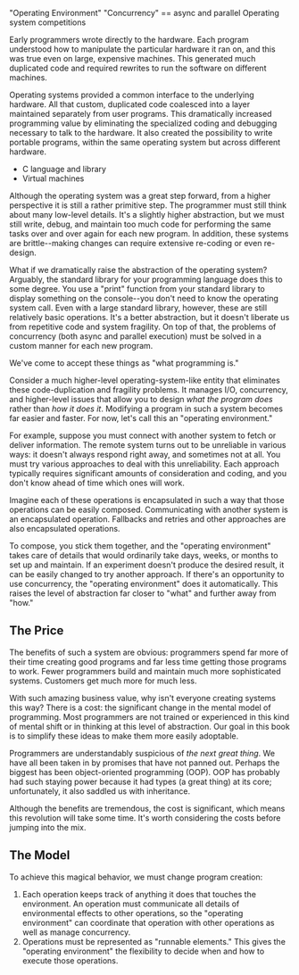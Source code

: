 "Operating Environment"
"Concurrency" == async and parallel
Operating system competitions

Early programmers wrote directly to the hardware. 
Each program understood how to manipulate the particular hardware it ran on, and this was true even on large, expensive machines.
This generated much duplicated code and required rewrites to run the software on different machines.

Operating systems provided a common interface to the underlying hardware.
All that custom, duplicated code coalesced into a layer maintained separately from user programs.
This dramatically increased programming value by eliminating the specialized coding and debugging necessary to talk to the hardware.
It also created the possibility to write portable programs, within the same operating system but across different hardware.

- C language and library
- Virtual machines

Although the operating system was a great step forward, from a higher perspective it is still a rather primitive step.
The programmer must still think about many low-level details.
It's a slightly higher abstraction, but we must still write, debug, and maintain too much code for performing the same tasks over and over again for each new program.
In addition, these systems are brittle--making changes can require extensive re-coding or even re-design.

What if we dramatically raise the abstraction of the operating system?
Arguably, the standard library for your programming language does this to some degree.
You use a "print" function from your standard library to display something on the console--you don't need to know the operating system call.
Even with a large standard library, however, these are still relatively basic operations.
It's a better abstraction, but it doesn't liberate us from repetitive code and system fragility.
On top of that, the problems of concurrency (both async and parallel execution) must be solved in a custom manner for each new program.

We've come to accept these things as "what programming is."

Consider a much higher-level operating-system-like entity that eliminates these code-duplication and fragility problems.
It manages I/O, concurrency, and higher-level issues that allow you to design *what the program does* rather than *how it does it*.
Modifying a program in such a system becomes far easier and faster.
For now, let's call this an "operating environment."

For example, suppose you must connect with another system to fetch or deliver information.
The remote system turns out to be unreliable in various ways: it doesn't always respond right away, and sometimes not at all.
You must try various approaches to deal with this unreliability.
Each approach typically requires significant amounts of consideration and coding, and you don't know ahead of time which ones will work.

Imagine each of these operations is encapsulated in such a way that those operations can be easily composed.
Communicating with another system is an encapsulated operation.
Fallbacks and retries and other approaches are also encapsulated operations.

To compose, you stick them together, and the "operating environment" takes care of details that would ordinarily take days, weeks, or months to set up and maintain.
If an experiment doesn't produce the desired result, it can be easily changed to try another approach.
If there's an opportunity to use concurrency, the "operating environment" does it automatically.
This raises the level of abstraction far closer to "what" and further away from "how."

## The Price

The benefits of such a system are obvious: programmers spend far more of their time creating good programs and far less time getting those programs to work.
Fewer programmers build and maintain much more sophisticated systems.
Customers get much more for much less.

With such amazing business value, why isn't everyone creating systems this way?
There is a cost: the significant change in the mental model of programming.
Most programmers are not trained or experienced in this kind of mental shift or in thinking at this level of abstraction.
Our goal in this book is to simplify these ideas to make them more easily adoptable.

Programmers are understandably suspicious of _the next great thing_.
We have all been taken in by promises that have not panned out.
Perhaps the biggest has been object-oriented programming (OOP).
OOP has probably had such staying power because it had types (a great thing) at its core; unfortunately, it also saddled us with inheritance.

Although the benefits are tremendous, the cost is significant, which means this revolution will take some time.
It's worth considering the costs before jumping into the mix.

## The Model

To achieve this magical behavior, we must change program creation:

1. Each operation keeps track of anything it does that touches the environment. An operation must communicate all details of environmental effects to other operations, so the "operating environment" can coordinate that operation with other operations as well as manage concurrency.
2. Operations must be represented as "runnable elements." This gives the "operating environment" the flexibility to decide when and how to execute those operations.
